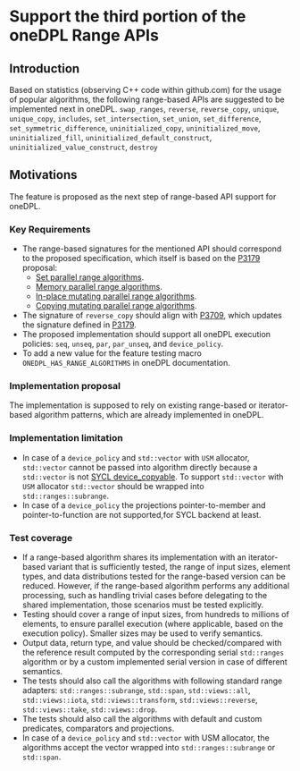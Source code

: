 # Support the third portion of the oneDPL Range APIs

## Introduction
Based on statistics (observing C++ code within github.com) for the usage of popular algorithms, the following
range-based APIs are suggested to be implemented next in oneDPL.
`swap_ranges`, `reverse`, `reverse_copy`, `unique`, `unique_copy`,
`includes`, `set_intersection`, `set_union`, `set_difference`, `set_symmetric_difference`,
`uninitialized_copy`, `uninitialized_move`, `uninitialized_fill`,
`uninitialized_default_construct`, `uninitialized_value_construct`, `destroy`

## Motivations
The feature is proposed as the next step of range-based API support for oneDPL.

### Key Requirements
- The range-based signatures for the mentioned API should correspond to the proposed specification,
  which itself is based on the [P3179](https://wg21.link/p3179) proposal:
  - [Set parallel range algorithms](https://github.com/uxlfoundation/oneAPI-spec/pull/630).
  - [Memory parallel range algorithms](https://github.com/uxlfoundation/oneAPI-spec/pull/631).
  - [In-place mutating parallel range algorithms](https://github.com/uxlfoundation/oneAPI-spec/pull/634).
  - [Copying mutating parallel range algorithms](https://github.com/uxlfoundation/oneAPI-spec/pull/635).
- The signature of `reverse_copy` should align with [P3709](https://wg21.link/p3709),
  which updates the signature defined in [P3179](https://wg21.link/p3179).
- The proposed implementation should support all oneDPL execution policies:
  `seq`, `unseq`, `par`, `par_unseq`, and `device_policy`.
- To add a new value for the feature testing macro
  `ONEDPL_HAS_RANGE_ALGORITHMS` in oneDPL documentation.

### Implementation proposal
The implementation is supposed to rely on existing range-based or iterator-based algorithm patterns,
which are already implemented in oneDPL.

### Implementation limitation
- In case of a `device_policy` and `std::vector` with `USM` allocator,
  `std::vector` cannot be passed into algorithm directly because a `std::vector` is not
  [SYCL device_copyable](https://registry.khronos.org/SYCL/specs/sycl-2020/html/sycl-2020.html#sec::device.copyable).
  To support  `std::vector` with `USM` allocator
  `std::vector` should be wrapped into `std::ranges::subrange`.
- In case of a `device_policy` the projections pointer-to-member and pointer-to-function
  are not supported,for SYCL backend at least.

### Test coverage
- If a range-based algorithm shares its implementation with an iterator-based variant
  that is sufficiently tested,
  the range of input sizes, element types, and data distributions tested
  for the range-based version can be reduced.
  However, if the range-based algorithm performs any additional processing,
  such as handling trivial cases before delegating to the shared implementation,
  those scenarios must be tested explicitly.
- Testing should cover a range of input sizes,
  from hundreds to millions of elements, to ensure parallel execution
  (where applicable, based on the execution policy). Smaller sizes may be used to verify semantics.
- Output data, return type, and value should be checked/compared with the reference result
  computed by the corresponding serial `std::ranges` algorithm or
  by a custom implemented serial version in case of different semantics.
- The tests should also call the algorithms with following standard range adapters:
  `std::ranges::subrange`, `std::span`, `std::views::all`, `std::views::iota`,
  `std::views::transform`, `std::views::reverse`, `std::views::take`, `std::views::drop`.
- The tests should also call the algorithms with default and custom predicates,
  comparators and projections.
- In case of a `device_policy` and `std::vector` with USM allocator,
  the algorithms accept the vector wrapped into `std::ranges::subrange` or `std::span`.
